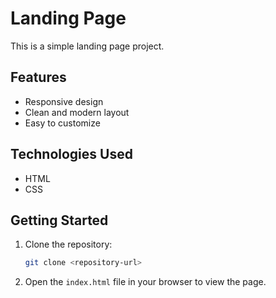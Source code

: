 # Landing Page

This is a simple landing page project.

## Features

- Responsive design
- Clean and modern layout
- Easy to customize

## Technologies Used

- HTML
- CSS

## Getting Started

1. Clone the repository:
    ```bash
    git clone <repository-url>
    ```
2. Open the `index.html` file in your browser to view the page.
